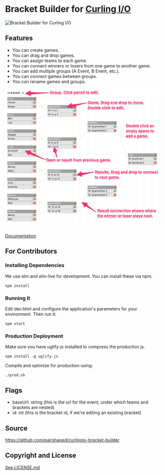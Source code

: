 # Bracket Builder for [Curling I/O](https://curling.io)


![Bracket Builder for Curling I/O](curlingio-bracket-builder.gif?raw=true "Bracket Builder for Curling I/O")

## Features

* You can create games.
* You can drag and drop games.
* You can assign teams to each game.
* You can connect winners or losers from one game to another game.
* You can add multiple groups (A Event, B Event, etc.).
* You can connect games between groups.
* You can rename games and groups.

![Bracket Builder Cheatsheet for Curling I/O](curlingio-bracket-builder-cheatsheet.png?raw=true "Bracket Builder Cheatsheet for Curling I/O")

[Documentation](https://curling.io/docs/event-management/playoff-brackets)

## For Contributors

### Installing Dependencies

We use elm and elm-live for development. You can install these via npm.

```
npm install
```

### Running It

Edit dev.html and configure the application's parameters for your environment. Then run it:

```
npm start
```

### Production Deployment

Make sure you have uglify-js installed to compress the production js.
```
npm install -g uglify-js
```

Compile and optimize for production using:

```
./prod.sh
```

## Flags

* baseUrl: string (this is the url for the event, under which teams and brackets are nested)
* id: int (this is the bracket id, if we're editing an existing bracket)


## Source
<https://github.com/pairshaped/curlingio-bracket-builder>

## Copyright and License

[See LICENSE.md](LICENSE.md)
